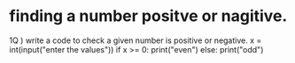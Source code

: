 # finding a number positve or nagitive.
1Q ) write a code to check a given number is positive or negative.
x = int(input("enter the values"))
if x >= 0:
print("even")
else:
print("odd")
